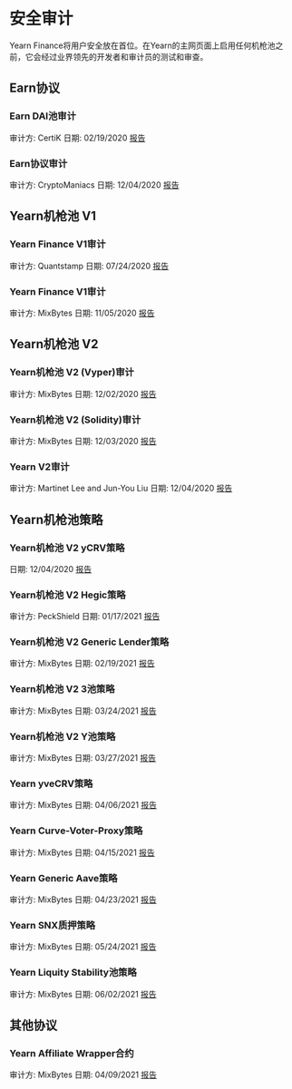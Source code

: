 # 安全审计

Yearn Finance将用户安全放在首位。在Yearn的主网页面上启用任何机枪池之前，它会经过业界领先的开发者和审计员的测试和审查。

## Earn协议

### Earn DAI池审计

审计方: CertiK
日期: 02/19/2020
[报告](https://github.com/yearn/yearn-security/raw/master/audits/202002_Certik_itoken/Certik%20-%20itoken-finance-audit-report-1.1.0.pdf)

### Earn协议审计

审计方: CryptoManiacs
日期: 12/04/2020
[报告](https://github.com/yearn/yearn-security/raw/master/audits/202000_Mixed_yearn-finance/CryptoManiacs%20%20-%20Audit%20of%20iearn.finance%20by%20CryptoManiacs%20-%20HackMD.pdf)

## Yearn机枪池 V1

### Yearn Finance V1审计

审计方: Quantstamp
日期: 07/24/2020
[报告](https://github.com/yearn/yearn-security/raw/master/audits/202007_Quantstamp_yearn-finance/Quantstamp%20-%20Yearn.Finance%20Security%20Review.pdf)

### Yearn Finance V1审计

审计方: MixBytes
日期: 11/05/2020
[报告](https://github.com/yearn/yearn-security/raw/master/audits/202011_MixBytes_vaultsv1/MixBytes%20-%20Yearn.Finance%20protocol%20v.1%20Smart%20Contracts%20Audit%20Security%20Audit%20Report.pdf)

## Yearn机枪池 V2

### Yearn机枪池 V2 (Vyper)审计

审计方: MixBytes
日期: 12/02/2020
[报告](https://github.com/yearn/yearn-security/raw/master/audits/202012_MixBytes_yearn-vaults/MixBytes_Yearn_Vault_v_2_Smart_Contract_Audit_Report_Vyper_part.pdf)

### Yearn机枪池 V2 (Solidity)审计

审计方: MixBytes
日期: 12/03/2020
[报告](https://github.com/yearn/yearn-security/raw/master/audits/202012_MixBytes_yearn-vaults/MixBytes_Yearn_Vault_v_2_Smart_Contract_Audit_Report_Solidity_part.pdf)

### Yearn V2审计

审计方: Martinet Lee and Jun-You Liu
日期: 12/04/2020
[报告](https://github.com/yearn/yearn-security/raw/master/audits/202000_Mixed_yearn-finance/YearnV2_%20our%20gotcha%20notes%20-%20HackMD.pdf)

## Yearn机枪池策略

### Yearn机枪池 V2 yCRV策略

日期: 12/04/2020
[报告](https://github.com/yearn/yearn-security/raw/master/audits/202000_Mixed_yearn-finance/StrategyCurveYCRV.sol%20-%20HackMD.pdf)

### Yearn机枪池 V2 Hegic策略

审计方: PeckShield
日期: 01/17/2021
[报告](https://github.com/yearn/yearn-security/raw/master/audits/202101_Peckshield_yearn-strategies/PeckShield_Yearn_Strategies_v_2_Hegic_and_Dai_Smart_Contracts_Audit_Report.pdf)

### Yearn机枪池 V2 Generic Lender策略

审计方: MixBytes
日期: 02/19/2021
[报告](https://github.com/yearn/yearn-security/raw/master/audits/202102_MixBytes_yearn-generic-lender/MixBytes_YearnV2_generic_lender_strat_Smart_Contracts_Security_Audit_Report.pdf)

### Yearn机枪池 V2 3池策略

审计方: MixBytes
日期: 03/24/2021
[报告](https://github.com/yearn/yearn-security/blob/master/audits/202103_MixBytes_yearn-ypool-3pool/MixBytes_-_Yearn_Stablecoins_3pool_Contracts_Audit_Report.pdf)

### Yearn机枪池 V2 Y池策略

审计方: MixBytes
日期: 03/27/2021
[报告](https://github.com/yearn/yearn-security/raw/master/audits/202103_MixBytes_yearn-ypool-3pool/MixBytes_-_Yearn_Stablecoins_Ypool_Contracts_Audit_Report.pdf)

### Yearn yveCRV策略

审计方: MixBytes
日期: 04/06/2021
[报告](https://github.com/yearn/yearn-security/raw/master/audits/202104_MixBytes_yearn-yvboost/MixBytes_-_Yearn_Yvboost_Contracts_Audit_Report.pdf)

### Yearn Curve-Voter-Proxy策略

审计方: MixBytes
日期: 04/15/2021
[报告](https://github.com/yearn/yearn-security/blob/master/audits/20210423_MixBytes_yearn_curve_voter_proxy/MixBytes_-_Curve_Voter_Proxy_Security_Audit_Report.pdf)

### Yearn Generic Aave策略

审计方: MixBytes
日期: 04/23/2021
[报告](https://github.com/yearn/yearn-security/raw/master/audits/20210428_MixBytes_yearn_generic_lender_aave/MixBytes_-_Yearn_Generic_Lender_Aave_Contracts_Audit_Report.pdf)

### Yearn SNX质押策略

审计方: MixBytes
日期: 05/24/2021
[报告](https://github.com/yearn/yearn-security/raw/master/audits/20210526_MixBytes_yearn_strategies_snx/MixBytes_-_Yearn_Strategies_SNX_Contracts_Audit_Report.pdf)

### Yearn Liquity Stability池策略

审计方: MixBytes
日期: 06/02/2021
[报告](https://github.com/yearn/yearn-security/raw/master/audits/20210616_MixBytes_yearn_liquity_stabily_pool/MixBytes_-_Yearn_Liquity_stability_pool_Security_Audit_Report.pdf)

## 其他协议

### Yearn Affiliate Wrapper合约

审计方: MixBytes
日期: 04/09/2021
[报告](https://github.com/yearn/yearn-security/raw/master/audits/202104_MixBytes_yearn-v3-wrapper/MixBytes_-_Yearn_Vault_v.3_Wrapper_Smart_Contracts_Audit_Report.pdf)
